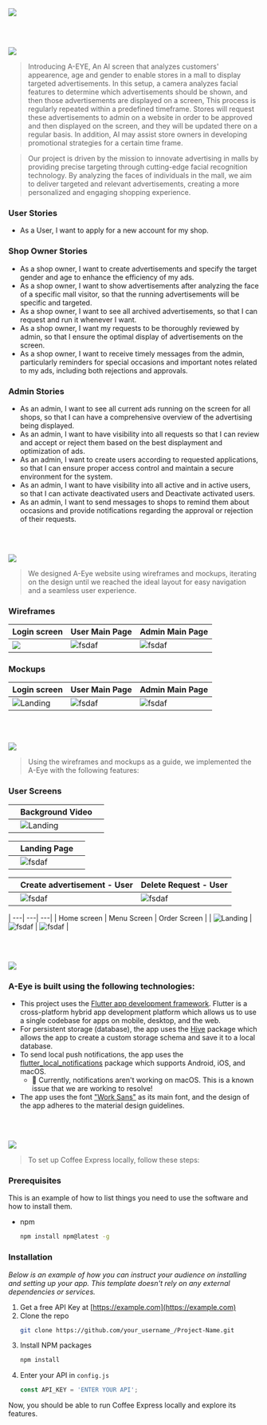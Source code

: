 <img src="./readme/title1.svg"/>

<br><br>

<!-- project philosophy -->
<img src="./readme/title2.svg"/>

> Introducing A-EYE, An AI screen that analyzes customers' appearence, age and gender to enable stores in a mall to display targeted advertisements. In this setup, a camera analyzes facial features to determine which advertisements should be shown, and then those advertisements are displayed on a screen, This process is regularly repeated within a predefined timeframe. Stores will request these advertisements to admin on a website in order to be approved and then displayed on the screen, and they will be updated there on a regular basis. In addition, AI may assist store owners in developing promotional strategies for a certain time frame.

>  Our project is driven by the mission to innovate advertising in malls by providing precise targeting through cutting-edge facial recognition technology. By analyzing the faces of individuals in the mall, we aim to deliver targeted and relevant advertisements, creating a more personalized and engaging shopping experience.

### User Stories
- As a User, I want to apply for a new account for my shop.

### Shop Owner Stories
- As a shop owner, I want to create advertisements and specify the target gender and age to enhance the efficiency of my ads.
- As a shop owner, I want to show advertisements after analyzing the face of a specific mall visitor, so that the running advertisements will be specific and targeted.
- As a shop owner, I want to see all archived advertisements, so that I can request and run it whenever I want.
- As a shop owner, I want my requests to be thoroughly reviewed by admin, so that I ensure the optimal display of advertisements on the screen.
- As a shop owner, I want to receive timely messages from the admin, particularly reminders for special occasions and important notes related to my ads, including both rejections and approvals.


### Admin Stories
- As an admin, I want to see all current ads running on the screen for all shops, so that I can have a comprehensive overview of the advertising being displayed.
- As an admin, I want to have visibility into all requests so that I can review and accept or reject them based on the best displayment and optimization of ads. 
- As an admin, I want to create users according to requested applications, so that I can ensure proper access control and maintain a secure environment for the system.
- As an admin, I want to have visibility into all active and in active users, so that I can activate deactivated users and Deactivate activated users.
- As an admin, I want to send messages to shops to remind them about occasions and provide notifications regarding the approval or rejection of their requests.

<br><br>

<!-- Prototyping -->
<img src="./readme/title3.svg"/>

> We designed A-Eye website using wireframes and mockups, iterating on the design until we reached the ideal layout for easy navigation and a seamless user experience.

### Wireframes
| Login screen  | User Main Page | Admin Main Page |
| ---| ---| ---|
| ![](./readme/demo/Login-w.png) | ![fsdaf](./readme/demo/userpage-w.png) | ![fsdaf](./readme/demo/adminpage-w.png) |

### Mockups
| Login screen  | User Main Page | Admin Main Page |
| ---| ---| ---|
| ![Landing](./readme/demo/Login-m.png) | ![fsdaf](./readme/demo/userpage-m.png) | ![fsdaf](./readme/demo/adminpage-m.png) |

<br><br>

<!-- Implementation -->
<img src="./readme/title4.svg"/>

> Using the wireframes and mockups as a guide, we implemented the A-Eye with the following features:


### User Screens 
| | Background Video | |
| ---| ---| ---|
| | ![Landing](./readme/demo/backgvideo.gif) | |

| | Landing Page | |
| ---| ---| ---|
| | ![fsdaf](./readme/demo/landingpage.gif) | |

|| Create advertisement - User |  Delete Request - User  |
| ---| ---| ---|
|  | ![fsdaf](./readme/demo/createad.gif) | ![fsdaf](./readme/demo/deletrequest.gif) |

| ---| ---| ---|
| Home screen  | Menu Screen | Order Screen |
| ![Landing](./readme/demo/1440x1024.png) | ![fsdaf](./readme/demo/1440x1024.png) | ![fsdaf](./readme/demo/1440x1024.png) |

<br><br>

<!-- Tech stack -->
<img src="./readme/title5.svg"/>

###  A-Eye is built using the following technologies:

- This project uses the [Flutter app development framework](https://flutter.dev/). Flutter is a cross-platform hybrid app development platform which allows us to use a single codebase for apps on mobile, desktop, and the web.
- For persistent storage (database), the app uses the [Hive](https://hivedb.dev/) package which allows the app to create a custom storage schema and save it to a local database.
- To send local push notifications, the app uses the [flutter_local_notifications](https://pub.dev/packages/flutter_local_notifications) package which supports Android, iOS, and macOS.
  - 🚨 Currently, notifications aren't working on macOS. This is a known issue that we are working to resolve!
- The app uses the font ["Work Sans"](https://fonts.google.com/specimen/Work+Sans) as its main font, and the design of the app adheres to the material design guidelines.

<br><br>

<!-- How to run -->
<img src="./readme/title6.svg"/>

> To set up Coffee Express locally, follow these steps:

### Prerequisites

This is an example of how to list things you need to use the software and how to install them.
* npm
  ```sh
  npm install npm@latest -g
  ```

### Installation

_Below is an example of how you can instruct your audience on installing and setting up your app. This template doesn't rely on any external dependencies or services._

1. Get a free API Key at [https://example.com](https://example.com)
2. Clone the repo
   ```sh
   git clone https://github.com/your_username_/Project-Name.git
   ```
3. Install NPM packages
   ```sh
   npm install
   ```
4. Enter your API in `config.js`
   ```js
   const API_KEY = 'ENTER YOUR API';
   ```

Now, you should be able to run Coffee Express locally and explore its features.